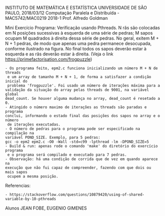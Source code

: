 INSTITUTO DE MATEMÁTICA E ESTATÍSTICA UNIVERSIDADE DE SÃO PAULO, 2018/03/12
Computação Paralela e Distribuída - MAC5742/MAC0219 2018-1 Prof. Alfredo Goldman 

Mini Exercício Programa: Verificação usando Pthreads. N rãs são colocadas em N posições sucessivas à esquerda de uma série de pedras; M sapos ocupam M quadrados à direita dessa série de pedras. No geral, exitem M + N + 1 pedras, de modo que apenas uma pedra permanece desocupada, conforme ilustrado na figura. No final todos os sapos deverão estar à esquerda e as rãs deverão estar à direita. (Veja o link https://primefactorisation.com/frogpuzzle)

	- Os programa feito, epm2.c funciona inicializando um número M + N de threads
	 e um array de tamanho M + N + 1, de forma a satisfazer a condição inicial do
	 problema 'frogpuzzle'. Foi usado um número de iterações máxima para a 
	validação da situação do array pelas threads de 9001, na variável global
	dead_count. Se houver alguma mudança no array, dead_count é resetado a 0.
	- Atingido o número maximo de iterações as threads são paradas e programa 
	conclui, informando o estado final das posições dos sapos no array e o número
	 de iterações executadas.
	- O número de pedras para o programa pode ser especificado na compilação na
	variável POND_SIZE. Exemplo, para 5 pedras:
	gcc -o epm2 epm2.c -O0 -Wall -std=c99 -lpthread -lm -DPOND_SIZE=5
	- Build & run: apenas rode o comando 'make' do diretório do exercício programa
	 e o programa será compilado e executado para 7 pedras.
	- Observação: há uma condição de corrida que de vez em quando aparece na
	execução que não fui capaz de compreender, fazendo com que dois ou mais sapos
	 ocupem a mesma posição.

Referencias:

	- https://stackoverflow.com/questions/10879420/using-of-shared-variable-by-10-pthreads

Alunos 	JEAN FOBE, EUGENIO GIMENES
